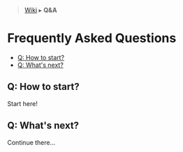 > [Wiki](Home) ▸ **Q&A**

# Frequently Asked Questions

- [Q: How to start?](#q-how-to-start)
- [Q: What's next?](#q-whats-next)

## Q: How to start?
Start here!

## Q: What's next?
Continue there...